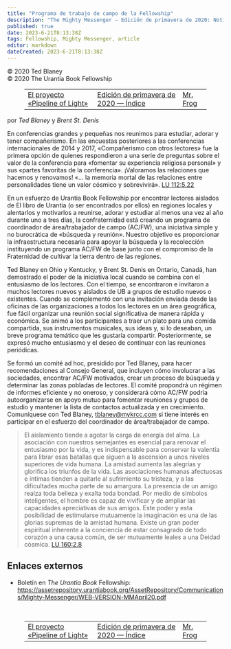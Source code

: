 ```yaml
---
title: "Programa de trabajo de campo de la Fellowship"
description: "The Mighty Messenger — Edición de primavera de 2020: Noticias y opiniones para los lectores de El Libro de Urantia"
published: true
date: 2023-6-21T8:13:38Z
tags: Fellowship, Mighty Messenger, article
editor: markdown
dateCreated: 2023-6-21T8:13:38Z
---
```


<p class="v-card v-sheet theme--light grey lighten-3 px-2">© 2020 Ted Blaney<br>© 2020 The Urantia Book Fellowship</p>
<figure class="table chapter-navigator">
  <table>
    <tbody>
      <tr>
        <td>
        <a href="/es/article/Michelle_Klimesh/Pipeline_of_Light">
          <span class="mdi mdi-arrow-left-drop-circle"></span><span class="pl-2">El proyecto «Pipeline of Light»</span>
        </a>
        </td>
        <td>
        <a href="/es/index/articles_mighty_messenger#edición-de-primavera-de-2020">
          <span class="mdi mdi-book-open-variant"></span><span class="pl-2">Edición de primavera de 2020 — Índice</span>
        </a>
        </td>
        <td>
        <a href="/es/article/Mary_Doubek/Mr_Frog">
          <span class="pr-2">Mr. Frog</span><span class="mdi mdi-arrow-right-drop-circle"></span>
        </a>
        </td>
      </tr>
    </tbody>
  </table>
</figure>



por _Ted Blaney_ y _Brent St. Denis_

En conferencias grandes y pequeñas nos reunimos para estudiar, adorar y tener compañerismo. En las encuestas posteriores a las conferencias internacionales de 2014 y 2017, «Compañerismo con otros lectores» fue la primera opción de quienes respondieron a una serie de preguntas sobre el valor de la conferencia para «fomentar su experiencia religiosa personal» y sus «partes favoritas de la conferencia». ¡Valoramos las relaciones que hacemos y renovamos! «... la memoria mortal de las relaciones entre personalidades tiene un valor cósmico y sobrevivirá». <a id="a39_534"></a>[LU 112:5.22](/es/The_Urantia_Book/112#p5_22)

En un esfuerzo de Urantia Book Fellowship por encontrar lectores aislados de El libro de Urantia (o ser encontrados por ellos) en regiones locales y alentarlos y motivarlos a reunirse, adorar y estudiar al menos una vez al año durante uno a tres días, la confraternidad está creando un programa de coordinador de área/trabajador de campo (AC/FW), una iniciativa simple y no burocrática de «búsqueda y reunión». Nuestro objetivo es proporcionar la infraestructura necesaria para apoyar la búsqueda y la recolección instituyendo un programa AC/FW de base junto con el compromiso de la Fraternidad de cultivar la tierra dentro de las regiones.

Ted Blaney en Ohio y Kentucky, y Brent St. Denis en Ontario, Canadá, han demostrado el poder de la iniciativa local cuando se combina con el entusiasmo de los lectores. Con el tiempo, se encontraron e invitaron a muchos lectores nuevos y aislados de UB a grupos de estudio nuevos o existentes. Cuando se complementó con una invitación enviada desde las oficinas de las organizaciones a todos los lectores en un área geográfica, fue fácil organizar una reunión social significativa de manera rápida y económica. Se animó a los participantes a traer un plato para una comida compartida, sus instrumentos musicales, sus ideas y, si lo deseaban, un breve programa temático que les gustaría compartir. Posteriormente, se expresó mucho entusiasmo y el deseo de continuar con las reuniones periódicas.

Se formó un comité ad hoc, presidido por Ted Blaney, para hacer recomendaciones al Consejo General, que incluyen cómo involucrar a las sociedades, encontrar AC/FW motivados, crear un proceso de búsqueda y determinar las zonas pobladas de lectores. El comité propondrá un régimen de informes eficiente y no oneroso, y considerará cómo AC/FW podría autoorganizarse en apoyo mutuo para fomentar reuniones y grupos de estudio y mantener la lista de contactos actualizada y en crecimiento. Comuníquese con Ted Blaney, tblaney@mykrcc.com si tiene interés en participar en el esfuerzo del coordinador de área/trabajador de campo.

> El aislamiento tiende a agotar la carga de energía del alma. La asociación con nuestros semejantes es esencial para renovar el entusiasmo por la vida, y es indispensable para conservar la valentía para librar esas batallas que siguen a la ascensión a unos niveles superiores de vida humana. La amistad aumenta las alegrías y glorifica los triunfos de la vida. Las asociaciones humanas afectuosas e íntimas tienden a quitarle al sufrimiento su tristeza, y a las dificultades mucha parte de su amargura. La presencia de un amigo realza toda belleza y exalta toda bondad. Por medio de símbolos inteligentes, el hombre es capaz de vivificar y de ampliar las capacidades apreciativas de sus amigos. Este poder y esta posibilidad de estimularse mutuamente la imaginación es una de las glorias supremas de la amistad humana. Existe un gran poder espiritual inherente a la conciencia de estar consagrado de todo corazón a una causa común, de ser mutuamente leales a una Deidad cósmica. [LU 160:2.8](/es/The_Urantia_Book/160#p2_8)

## Enlaces externos

* Boletín en _The Urantia Book_ Fellowship: https://assetrepository.urantiabook.org/AssetRepository/Communications/Mighty-Messenger/WEB-VERSION-MMApril20.pdf

<br>



<figure class="table chapter-navigator">
  <table>
    <tbody>
      <tr>
        <td>
        <a href="/es/article/Michelle_Klimesh/Pipeline_of_Light">
          <span class="mdi mdi-arrow-left-drop-circle"></span><span class="pl-2">El proyecto «Pipeline of Light»</span>
        </a>
        </td>
        <td>
        <a href="/es/index/articles_mighty_messenger#edición-de-primavera-de-2020">
          <span class="mdi mdi-book-open-variant"></span><span class="pl-2">Edición de primavera de 2020 — Índice</span>
        </a>
        </td>
        <td>
        <a href="/es/article/Mary_Doubek/Mr_Frog">
          <span class="pr-2">Mr. Frog</span><span class="mdi mdi-arrow-right-drop-circle"></span>
        </a>
        </td>
      </tr>
    </tbody>
  </table>
</figure>
